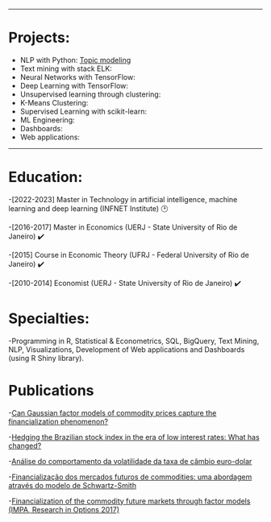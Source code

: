 
---

# Projects:

- NLP with Python: [Topic modeling](https://github.com/wfaquieri/topic_modeling/blob/main/README.md)
- Text mining with stack ELK:
- Neural Networks with TensorFlow:
- Deep Learning with TensorFlow:
- Unsupervised learning through clustering:
- K-Means Clustering:
- Supervised Learning with scikit-learn:
- ML Engineering:
- Dashboards: 
- Web applications:

---

# Education:

-[2022-2023] Master in Technology in artificial intelligence, machine learning and deep learning (INFNET Institute) :clock2:

-[2016-2017] Master in Economics (UERJ - State University of Rio de Janeiro) :heavy_check_mark:

-[2015] Course in Economic Theory (UFRJ - Federal University of Rio de Janeiro) :heavy_check_mark:

-[2010-2014] Economist (UERJ - State University of Rio de Janeiro) :heavy_check_mark:


# Specialties:

-Programming in R, Statistical & Econometrics, SQL, BigQuery, Text Mining, NLP, Visualizations, Development of Web applications and Dashboards (using R Shiny library).


# Publications

-[Can Gaussian factor models of commodity prices capture the financialization phenomenon?](https://www.sciencedirect.com/science/article/abs/pii/S1062940819300117)

-[Hedging the Brazilian stock index in the era of low interest rates: What has changed?](https://bibliotecadigital.fgv.br/ojs/index.php/rbfin/article/view/81625)

-[Análise do comportamento da volatilidade da taxa de câmbio euro-dolar](https://www.e-publicacoes.uerj.br/index.php/cadest/article/view/27738)

-[Financialização dos mercados futuros de commodities: uma abordagem através do modelo de Schwartz-Smith](https://www.bdtd.uerj.br:8443/handle/1/7653)

-[Financialization of the commodity future markets through factor models (IMPA, Research in Options 2017)](https://impa.br/wp-content/uploads/2017/11/RiO2017-CT_FAiube.pdf)


